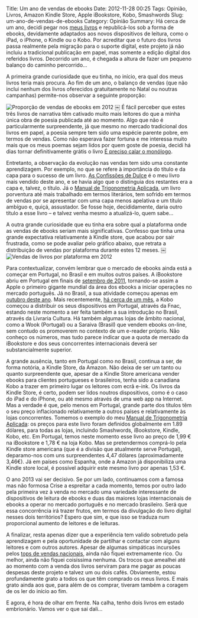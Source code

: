 Title: Um ano de vendas de ebooks
Date: 2012-11-28 00:25
Tags: Opinião, Livros, Amazon Kindle Store, Apple iBookstore, Kobo, Smashwords
Slug: um-ano-de-vendas-de-ebooks
Category: Opinião
Summary: Há cerca de um ano, decidi pegar nos [meus livros]({filename}/paginas/info/livros.md) e republicá-los sob a forma de ebooks, devidamente adaptados aos novos dispositivos de leitura, como o iPad, o iPhone, o Kindle ou o Kobo. Por acreditar que o futuro dos livros passa realmente pela migração para o suporte digital, este projeto já não incluiu a tradicional publicação em papel, mas somente a edição digital dos referidos livros. Decorrido um ano, é chegada a altura de fazer um pequeno balanço do caminho percorrido…

A primeira grande curiosidade que eu tinha, no início, era qual dos meus livros teria mais procura. Ao fim de um ano, o balanço de vendas (que não inclui nenhum dos livros oferecidos gratuitamente no Natal ou noutras campanhas) permite-nos observar a seguinte proporção:

![Proporção de vendas de ebooks em 2012]({static}/images/2012/vendas_livros_2012.png)
￼
É fácil perceber que estes três livros de narrativa têm cativado muito mais leitores do que a minha única obra de poesia publicada até ao momento. Algo que não é particularmente surpreendente, já que mesmo no mercado tradicional dos livros em papel, a poesia sempre tem sido uma espécie parente pobre, em termos de vendas. Como não esperava fazer fortuna e me interessa muito mais que os meus poemas sejam lidos por quem goste de poesia, decidi há dias tornar definitivamente grátis o livro [É preciso calar o monólogo]({filename}/paginas/livros/e_preciso_calar_o_monologo.md). 

Entretanto, a observação da evolução nas vendas tem sido uma constante aprendizagem. Por exemplo, no que se refere à importância do título e da capa para o sucesso de um livro. [As Confissões de Dulce]({filename}/paginas/livros/as_confissoes_de_dulce.md) é o meu livro mais vendido deste ano, e se havia algo que o distinguia dos restantes era a capa e, talvez, o título. Já o [Manual de Trigonometria Aplicada]({filename}/paginas/livros/manual_de_trigonometria_aplicada.md), um livro porventura até mais trabalhado em termos literários, tem sofrido em termos de vendas por se apresentar com uma capa menos apelativa e um título ambíguo e, quiçá, assustador. Se fosse hoje, decididamente, daria outro título a esse livro – e talvez venha mesmo a atualizá-lo, quem sabe...

A outra grande curiosidade que eu tinha era sobre qual a plataforma onde as vendas de ebooks seriam mais significativas. Confesso que tinha uma grande expectativa relativamente à Kindle store, que acabou por sair frustrada, como se pode avaliar pelo gráfico abaixo, que retrata a distribuição de vendas por plataforma durante estes 12 meses.
￼
![Vendas de livros por plataforma em 2012]({static}/images/2012/vendas_livros_plataformas_2012.png)

Para contextualizar, convém lembrar que o mercado de ebooks ainda está a começar em Portugal, no Brasil e em muitos outros países. A iBookstore abriu em Portugal em finais de [setembro de 2011](https://web.archive.org/web/20131208194315/https://promais.com/blog/2011/09/29/ibookstore-ja-esta-disponivel-em-portugal/), tornando-se assim a Apple o primeiro gigante mundial da área dos ebooks a iniciar operações no mercado português. Já no Brasil, a sua atividade começou apenas em [outubro deste ano]({filename}/artigos/2012/2012-10-22_ibookstore-brasil.md). Mais recentemente, [há cerca de um mês]({filename}/artigos/2012/2012-10-06_kobo_chega_a_portugal.md), a Kobo começou a distribuir os seus dispositivos em Portugal, através da Fnac, estando neste momento a ser feita também a sua introdução no Brasil, através da Livraria Cultura. Há também algumas lojas de âmbito nacional, como a Wook (Portugal) ou a Saraiva (Brasil) que vendem ebooks on-line, sem contudo os promoverem no contexto de um e-reader próprio. Não conheço os números, mas tudo parece indicar que a quota de mercado da iBookstore e dos seus concorrentes internacionais deverá ser substancialmente superior. 

A grande ausência, tanto em Portugal como no Brasil, continua a ser, de forma notória, a Kindle Store, da Amazon. Não deixa de ser um tanto ou quanto surpreendente que, apesar de a Kindle Store americana vender ebooks para clientes portugueses e brasileiros, tenha sido a canadiana Kobo a trazer em primeiro lugar os leitores com ecrã e-ink. Os livros da Kindle Store, é certo, podem ser lidos noutros dispositivos, como é o caso do iPad e do iPhone, ou até mesmo através de uma web app na Internet. Mas a verdade é que, pelo menos em Portugal, grande parte dos títulos têm o seu preço inflacionado relativamente a outros países e relativamente às lojas concorrentes. Tomemos o exemplo do meu [Manual de Trigonometria Aplicada]({filename}/paginas/livros/manual_de_trigonometria_aplicada.md): os preços para este livro foram definidos globalmente em 1.89 dólares, para todas as lojas, incluindo Smashwords, iBookstore, Kindle, Kobo, etc. Em Portugal, temos neste momento esse livro ao preço de 1,99 € na iBookstore e 1,78 € na loja Kobo. Mas se pretendermos comprá-lo pela Kindle store americana (que é a divisão que atualmente serve Portugal), deparamo-nos com uns surpreendentes 4,47 dólares (aproximadamente 3,46€). Já em países como Espanha, onde a Amazon já disponibiliza uma Kindle store local, é possível adquirir este mesmo livro por apenas 1,53 €.

O ano 2013 vai ser decisivo. Se por um lado, continuamos com a famosa mas não formosa Crise a espreitar a cada momento, temos por outro lado pela primeira vez à venda no mercado uma variedade interessante de dispositivos de leitura de ebooks e duas das maiores lojas internacionais de ebooks a operar no mercado português e no mercado brasileiro. Será que essa concorrência irá trazer frutos, em termos da divulgação do livro digital nesses dois territórios? Espero que sim, e que isso se traduza num proporcional aumento de leitores e de leituras.

A finalizar, resta apenas dizer que a experiência tem valido sobretudo pela aprendizagem e pela oportunidade de partilhar e contactar com alguns leitores e com outros autores. Apesar de algumas simpáticas incursões pelos [tops de vendas nacionais]({filename}/artigos/2012/2012-01-12_um-livro-no-top-da-apple-ibookstore-primeiro-lugar.md), ainda não fiquei extremamente rico. Ou melhor, ainda não fiquei coisíssima nenhuma. Os trocos que amealhei até ao momento com a venda dos livros serviram para me pagar as poucas despesas deste projeto e talvez um ou dois cafés. Obviamente, estou profundamente grato a todos os que têm comprado os meus livros. E mais grato ainda aos que, para além de os comprar, tiveram também a coragem de os ler do início ao fim. 

E agora, é hora de olhar em frente. Na calha, tenho dois livros em estado embrionário. Vamos ver o que sai dali...







